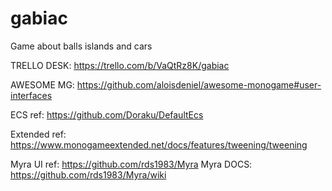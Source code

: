# gabiac
Game about balls islands and cars

TRELLO DESK: https://trello.com/b/VaQtRz8K/gabiac

AWESOME MG: https://github.com/aloisdeniel/awesome-monogame#user-interfaces

ECS ref: https://github.com/Doraku/DefaultEcs

Extended ref: https://www.monogameextended.net/docs/features/tweening/tweening

Myra UI ref: https://github.com/rds1983/Myra
Myra DOCS: https://github.com/rds1983/Myra/wiki
